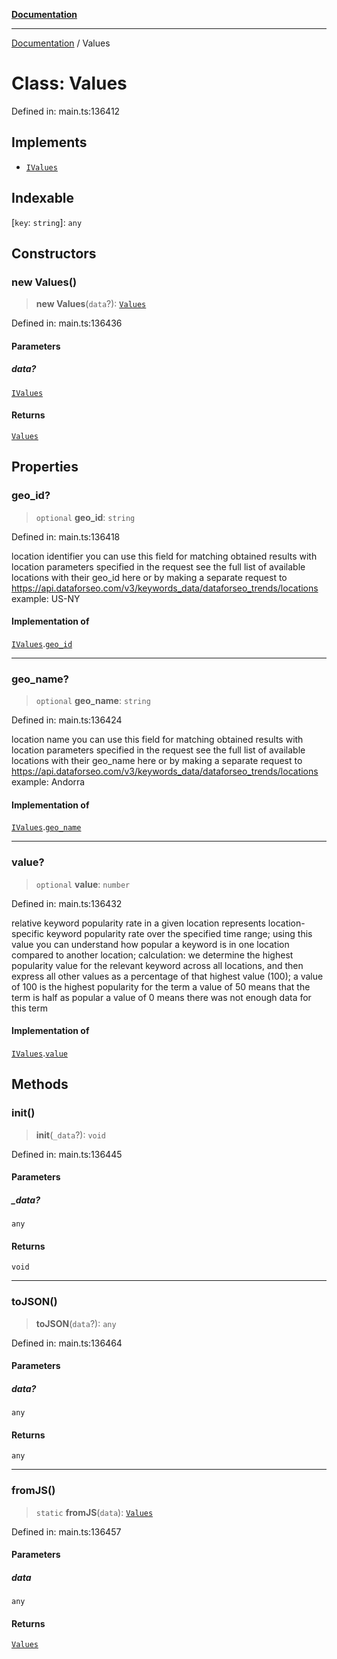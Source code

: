 [**Documentation**](../README.md)

***

[Documentation](../README.md) / Values

# Class: Values

Defined in: main.ts:136412

## Implements

- [`IValues`](../interfaces/IValues.md)

## Indexable

\[`key`: `string`\]: `any`

## Constructors

### new Values()

> **new Values**(`data`?): [`Values`](Values.md)

Defined in: main.ts:136436

#### Parameters

##### data?

[`IValues`](../interfaces/IValues.md)

#### Returns

[`Values`](Values.md)

## Properties

### geo\_id?

> `optional` **geo\_id**: `string`

Defined in: main.ts:136418

location identifier
you can use this field for matching obtained results with location parameters specified in the request
see the full list of available locations with their geo_id here or by making a separate request to https://api.dataforseo.com/v3/keywords_data/dataforseo_trends/locations
example:
US-NY

#### Implementation of

[`IValues`](../interfaces/IValues.md).[`geo_id`](../interfaces/IValues.md#geo_id)

***

### geo\_name?

> `optional` **geo\_name**: `string`

Defined in: main.ts:136424

location name
you can use this field for matching obtained results with location parameters specified in the request
see the full list of available locations with their geo_name here or by making a separate request to https://api.dataforseo.com/v3/keywords_data/dataforseo_trends/locations
example:
Andorra

#### Implementation of

[`IValues`](../interfaces/IValues.md).[`geo_name`](../interfaces/IValues.md#geo_name)

***

### value?

> `optional` **value**: `number`

Defined in: main.ts:136432

relative keyword popularity rate in a given location
represents location-specific keyword popularity rate over the specified time range;
using this value you can understand how popular a keyword is in one location compared to another location;
calculation: we determine the highest popularity value for the relevant keyword across all locations, and then express all other values as a percentage of that highest value (100);
a value of 100 is the highest popularity for the term
a value of 50 means that the term is half as popular
a value of 0 means there was not enough data for this term

#### Implementation of

[`IValues`](../interfaces/IValues.md).[`value`](../interfaces/IValues.md#value)

## Methods

### init()

> **init**(`_data`?): `void`

Defined in: main.ts:136445

#### Parameters

##### \_data?

`any`

#### Returns

`void`

***

### toJSON()

> **toJSON**(`data`?): `any`

Defined in: main.ts:136464

#### Parameters

##### data?

`any`

#### Returns

`any`

***

### fromJS()

> `static` **fromJS**(`data`): [`Values`](Values.md)

Defined in: main.ts:136457

#### Parameters

##### data

`any`

#### Returns

[`Values`](Values.md)
